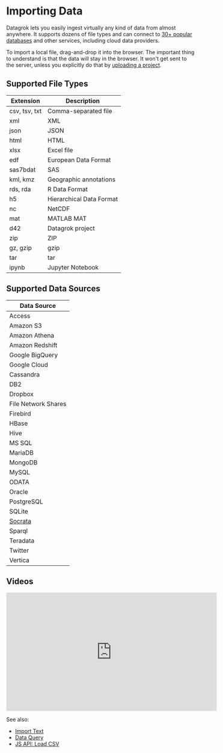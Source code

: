 <!-- TITLE: Importing Data -->
<!-- SUBTITLE: -->

# Importing Data

Datagrok lets you easily ingest virtually any kind of data from almost anywhere. 
It supports dozens of file types and can connect to [30+ popular databases](data-connection.md#connectors) and
other services, including cloud data providers.

To import a local file, drag-and-drop it into the browser. The important thing
to understand is that the data will stay in the browser. It won't get sent to 
the server, unless you explicitly do that by [uploading a project](../overview/project.md#uploading-a-project).

## Supported File Types

| Extension     | Description          | 
|---------------|----------------------|
| csv, tsv, txt | Comma-separated file |
| xml           | XML                  |
| json          | JSON                 |
| html          | HTML                 |
| xlsx          | Excel file           |
| edf           | European Data Format |
| sas7bdat      | SAS                  |
| kml, kmz      | Geographic annotations |
| rds, rda      | R Data Format        |
| h5            | Hierarchical Data Format |
| nc            | NetCDF               |
| mat           | MATLAB MAT           |
| d42           | Datagrok project     |
| zip           | ZIP                  |
| gz, gzip      | gzip                 |
| tar           | tar                  |
| ipynb         | Jupyter Notebook     |


## Supported Data Sources

| Data Source                      |
|----------------------------------|
| Access                           |
| Amazon S3                        |
| Amazon Athena                    |
| Amazon Redshift                  |
| Google BigQuery                  |
| Google Cloud                     |
| Cassandra                        |
| DB2                              |
| Dropbox                          |
| File Network Shares              |
| Firebird                         |
| HBase                            |
| Hive                             |
| MS SQL                           |
| MariaDB                          |
| MongoDB                          |
| MySQL                            |
| ODATA                            |
| Oracle                           |
| PostgreSQL                       |
| SQLite                           |
| [Socrata](edit-socrata-query.md) |
| Sparql                           |
| Teradata                         |
| Twitter                          |
| Vertica                          |

## Videos

<iframe width="560" height="315" src="https://www.youtube.com/embed/dKrCk38A1m8?start=336" frameborder="0" allow="accelerometer; autoplay; clipboard-write; encrypted-media; gyroscope; picture-in-picture" allowfullscreen></iframe>

See also:
  * [Import Text](import-text.md)
  * [Data Query](data-query.md)
  * [JS API: Load CSV](https://public.datagrok.ai/js/samples/data-access/load-csv)
